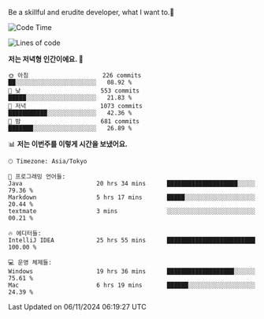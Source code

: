 Be a skillful and erudite developer, what I want to.👶

<!--START_SECTION:waka-->
![Code Time](http://img.shields.io/badge/Code%20Time-1%2C374%20hrs%2019%20mins-blue)

![Lines of code](https://img.shields.io/badge/%EC%A0%80%EB%8A%94%20%EC%97%AC%ED%83%9C%EA%B9%8C%EC%A7%80%20-883.2%20thousand%20%EC%A4%84%EC%9D%98%20%EC%BD%94%EB%93%9C%EB%A5%BC%20%EC%9E%91%EC%84%B1%ED%96%88%EC%96%B4%EC%9A%94.-blue)

**저는 저녁형 인간이에요. 🦉** 

```text
🌞 아침                     226 commits         ██░░░░░░░░░░░░░░░░░░░░░░░   08.92 % 
🌆 낮　                     553 commits         █████░░░░░░░░░░░░░░░░░░░░   21.83 % 
🌃 저녁                     1073 commits        ███████████░░░░░░░░░░░░░░   42.36 % 
🌙 밤　                     681 commits         ███████░░░░░░░░░░░░░░░░░░   26.89 % 
```


📊 **저는 이번주를 이렇게 시간을 보냈어요.** 

```text
🕑︎ Timezone: Asia/Tokyo

💬 프로그래밍 언어들: 
Java                     20 hrs 34 mins      ████████████████████░░░░░   79.36 % 
Markdown                 5 hrs 17 mins       █████░░░░░░░░░░░░░░░░░░░░   20.44 % 
textmate                 3 mins              ░░░░░░░░░░░░░░░░░░░░░░░░░   00.21 % 

🔥 에디터들: 
IntelliJ IDEA            25 hrs 55 mins      █████████████████████████   100.00 % 

💻 운영 체제들: 
Windows                  19 hrs 36 mins      ███████████████████░░░░░░   75.61 % 
Mac                      6 hrs 19 mins       ██████░░░░░░░░░░░░░░░░░░░   24.39 % 
```


 Last Updated on 06/11/2024 06:19:27 UTC
<!--END_SECTION:waka-->
